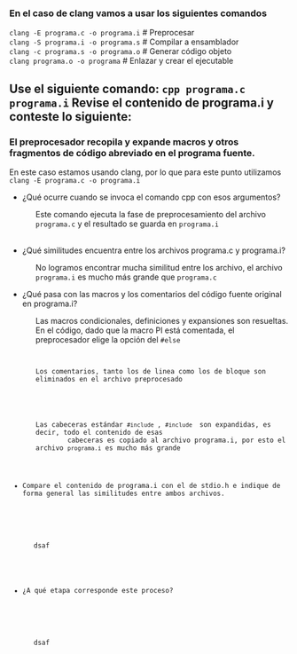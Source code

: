 <h3>En el caso de clang vamos a usar los siguientes comandos</h3>
<code>clang -E programa.c -o programa.i</code>  # Preprocesar <br>
<code>clang -S programa.i -o programa.s</code>  # Compilar a ensamblador <br>
<code>clang -c programa.s -o programa.o</code>  # Generar código objeto <br>
<code>clang programa.o -o programa</code>   # Enlazar y crear el ejecutable <br>


<h2>Use el siguiente comando: <code>cpp programa.c programa.i</code> Revise el contenido de programa.i y conteste lo siguiente:</h2>
<h3>El preprocesador recopila y expande macros y otros fragmentos de código abreviado en el programa fuente.</h3>
<p>En este caso estamos usando clang, por lo que para este punto utilizamos <code>clang -E programa.c -o programa.i</code></p>
<ul>
    <li>¿Qué ocurre cuando se invoca el comando cpp con esos argumentos?</li>
    <ul>
        <p>Este comando ejecuta la fase de preprocesamiento del archivo <code>programa.c</code> y el resultado se guarda en <code>programa.i</code></p><br>
    </ul>
    <li>¿Qué similitudes encuentra entre los archivos programa.c y programa.i?</li>
    <ul>
        <p>No logramos encontrar mucha similitud entre los archivo, el archivo <code>programa.i</code> es mucho más grande que <code>programa.c</code></p>
    </ul>
    <li>¿Qué pasa con las macros y los comentarios del código fuente original en programa.i?</li>
    <ul>
        <p>Las macros condicionales, definiciones y expansiones son resueltas. En el código, dado que la macro PI está comentada, el preprocesador elige la 
        opción del <code>#else</code</p><br>
        <p>Los comentarios, tanto los de linea como los de bloque son eliminados en el archivo preprocesado</p><br>
        <p>Las cabeceras estándar <code>#include <stdio.h></code>, <code>#include <stdlib.h></code> son expandidas, es decir, todo el contenido de esas 
        cabeceras es copiado al archivo programa.i, por esto el archivo <code>programa.i</code> es mucho más grande
    </ul>
    <li>Compare el contenido de programa.i con el de stdio.h e indique de forma general las similitudes entre ambos archivos.</li>
    <ul>
        <p>dsaf</p>
    </ul>
    <li>¿A qué etapa corresponde este proceso?</li>
    <ul>
        <p>dsaf</p>
    </ul>
</ul>